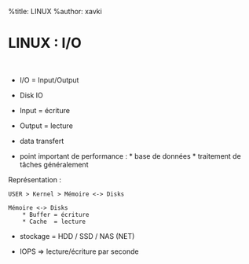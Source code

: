 %title: LINUX
%author: xavki


# LINUX : I/O


<br>

* I/O = Input/Output

* Disk IO

* Input = écriture

* Output = lecture

* data transfert

* point important de performance :
		* base de données
		* traitement de tâches généralement

Représentation :

	USER > Kernel > Mémoire <-> Disks

	Mémoire <-> Disks
		* Buffer = écriture
		* Cache  = lecture
	

* stockage = HDD / SSD / NAS (NET)

* IOPS => lecture/écriture par seconde
